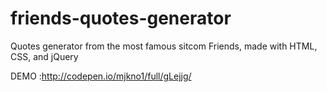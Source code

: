 # friends-quotes-generator
Quotes generator from the most famous sitcom Friends, made with HTML, CSS, and jQuery

DEMO :http://codepen.io/mjkno1/full/gLejjg/
